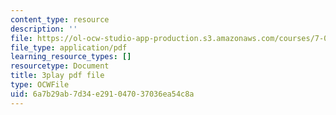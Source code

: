 ```yaml
---
content_type: resource
description: ''
file: https://ol-ocw-studio-app-production.s3.amazonaws.com/courses/7-01sc-fundamentals-of-biology-fall-2011/6a7b29ab7d34e291047037036ea54c8a_CdAgzk5tQhs.pdf
file_type: application/pdf
learning_resource_types: []
resourcetype: Document
title: 3play pdf file
type: OCWFile
uid: 6a7b29ab-7d34-e291-0470-37036ea54c8a
---
```

